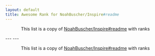 ```yaml
---
layout: default
title: Awesome Rank for NoahBuscher/Inspire#readme
---
```


<p align="center">
	This list is a copy of <a href="https://github.com/NoahBuscher/Inspire#readme">NoahBuscher/Inspire#readme</a> with ranks
</p>
---
---
<p align="center">
	This list is a copy of <a href="https://github.com/NoahBuscher/Inspire#readme">NoahBuscher/Inspire#readme</a> with ranks
</p>
